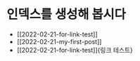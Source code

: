# 인덱스를 생성해 봅시다
* [[2022-02-21-for-link-test]]
* [[2022-02-21-my-first-post]]
* [[2022-02-21-for-link-test]]{링크 테스트}
